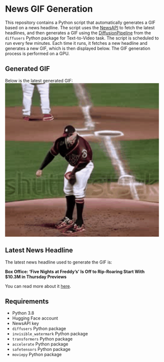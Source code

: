 # News GIF Generation
This repository contains a Python script that automatically generates a GIF based on a news headline. The script uses the [NewsAPI](https://newsapi.org/) to fetch the latest headlines, and then generates a GIF using the [DiffusionPipeline](https://github.com/huggingface/diffusers) from the `diffusers` Python package for Text-to-Video task.
The script is scheduled to run every few minutes. Each time it runs, it fetches a new headline and generates a new GIF, which is then displayed below. The GIF generation process is performed on a GPU.

## Generated GIF
Below is the latest generated GIF:
![Generated GIF](output.gif?raw=true&v=1698527078)

## Latest News Headline
The latest news headline used to generate the GIF is:

**Box Office: ‘Five Nights at Freddy’s’ Is Off to Rip-Roaring Start With $10.3M in Thursday Previews**

You can read more about it [here](https://www.hollywoodreporter.com/movies/movie-news/five-nights-at-freddys-box-office-thursday-previews-1235629812/).

## Requirements
- Python 3.8
- Hugging Face account
- NewsAPI key
- `diffusers` Python package
- `invisible_watermark` Python package
- `transformers` Python package
- `accelerate` Python package
- `safetensors` Python package
- `moviepy` Python package
